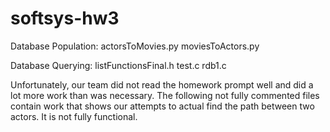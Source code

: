 softsys-hw3
===========

Database Population:
actorsToMovies.py
moviesToActors.py


Database Querying:
listFunctionsFinal.h
test.c
rdb1.c


Unfortunately, our team did not read the homework prompt well and did a lot more work than was necessary. The following not fully commented files contain work that shows our attempts to actual find the path between two actors. It is not fully functional. 

